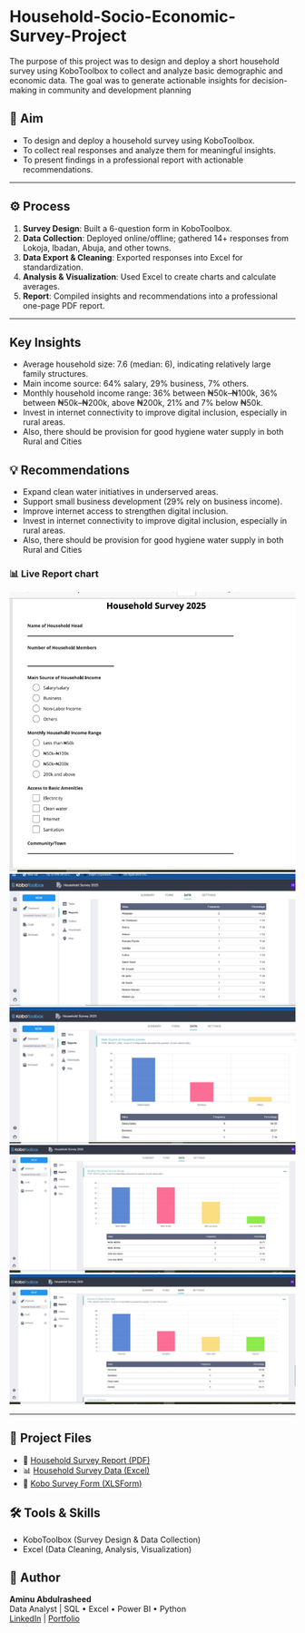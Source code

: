 # Household-Socio-Economic-Survey-Project
The purpose of this project was to design and deploy a short household survey using KoboToolbox  to collect and analyze basic demographic and economic data. The goal was to generate actionable insights for decision-making in community and development planning



## 🎯 Aim
- To design and deploy a household survey using KoboToolbox.  
- To collect real responses and analyze them for meaningful insights.  
- To present findings in a professional report with actionable recommendations.  

---

## ⚙️ Process
1. **Survey Design**: Built a 6-question form in KoboToolbox.  
2. **Data Collection**: Deployed online/offline; gathered 14+ responses from Lokoja, Ibadan, Abuja, and other towns.  
3. **Data Export & Cleaning**: Exported responses into Excel for standardization.  
4. **Analysis & Visualization**: Used Excel to create charts and calculate averages.  
5. **Report**: Compiled insights and recommendations into a professional one-page PDF report.  

---

##  Key Insights
- Average household size: 7.6 (median: 6), indicating relatively large family structures.
- Main income source: 64% salary, 29% business, 7% others.
- Monthly household income range: 36% between ₦50k–₦100k, 36% between ₦50k–₦200k, above ₦200k, 21% and 7% below ₦50k.
- Invest in internet connectivity to improve digital inclusion, especially in rural areas.
- Also, there should  be provision for good hygiene water  supply in both  Rural and Cities



## 💡 Recommendations
- Expand clean water initiatives in underserved areas.  
- Support small business development (29% rely on business income).  
- Improve internet access to strengthen digital inclusion.
- Invest in internet connectivity to improve digital inclusion, especially in rural areas.
- Also, there should  be provision for good hygiene water  supply in both  Rural and Cities


### 📊 Live Report chart

![Sales Dashboard](https://github.com/Abdulrasheed055/Household-Socio-Economic-Survey-Project/blob/main/form3.jpg)
![Sales Dashboard](https://github.com/Abdulrasheed055/Household-Socio-Economic-Survey-Project/blob/main/form5.jpg)
![Sales Dashboard](https://github.com/Abdulrasheed055/Household-Socio-Economic-Survey-Project/blob/main/form6.jpg)
![Sales Dashboard](https://github.com/Abdulrasheed055/Household-Socio-Economic-Survey-Project/blob/main/form8.jpg)
![Sales Dashboard](https://github.com/Abdulrasheed055/Household-Socio-Economic-Survey-Project/blob/main/form9.jpg)



---

## 📂 Project Files
- 📄 [Household Survey Report (PDF)](./Household_Survey_Project_Report.pdf)  
- 📊 [Household Survey Data (Excel)](./Household_Survey_Data.xlsx)  
- 📝 [Kobo Survey Form (XLSForm)](./Household_Survey_Form.xlsx)  


## 🛠️ Tools & Skills
- KoboToolbox (Survey Design & Data Collection)  
- Excel (Data Cleaning, Analysis, Visualization)  

## 👤 Author
**Aminu Abdulrasheed**  
Data Analyst | SQL • Excel • Power BI • Python  
[LinkedIn](https://www.linkedin.com/in/aminu-abdulrasheed-747597232/) | [Portfolio](https://github.com/Abdulrasheed055/Data-analyst-portfolio-)
